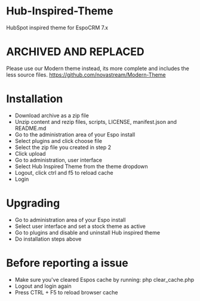 # Hub-Inspired-Theme

HubSpot inspired theme for EspoCRM 7.x

# ARCHIVED AND REPLACED

Please use our Modern theme instead, its more complete and includes the less source files.
https://github.com/novastream/Modern-Theme

# Installation

- Download archive as a zip file
- Unzip content and rezip files, scripts, LICENSE, manifest.json and README.md
- Go to the administration area of your Espo install
- Select plugins and click choose file
- Select the zip file you created in step 2
- Click upload
- Go to administration, user interface
- Select Hub Inspired Theme from the theme dropdown
- Logout, click ctrl and f5 to reload cache
- Login

# Upgrading

- Go to administration area of your Espo install
- Select user interface and set a stock theme as active
- Go to plugins and disable and uninstall Hub inspired theme
- Do installation steps above

# Before reporting a issue

- Make sure you've cleared Espos cache by running: php clear_cache.php
- Logout and login again
- Press CTRL + F5 to reload browser cache
